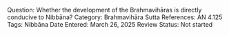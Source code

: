 Question: Whether the development of the Brahmavihāras is directly conducive to Nibbāna?
Category: Brahmavihāra
Sutta References: AN 4.125
Tags: Nibbāna
Date Entered: March 26, 2025
Review Status: Not started